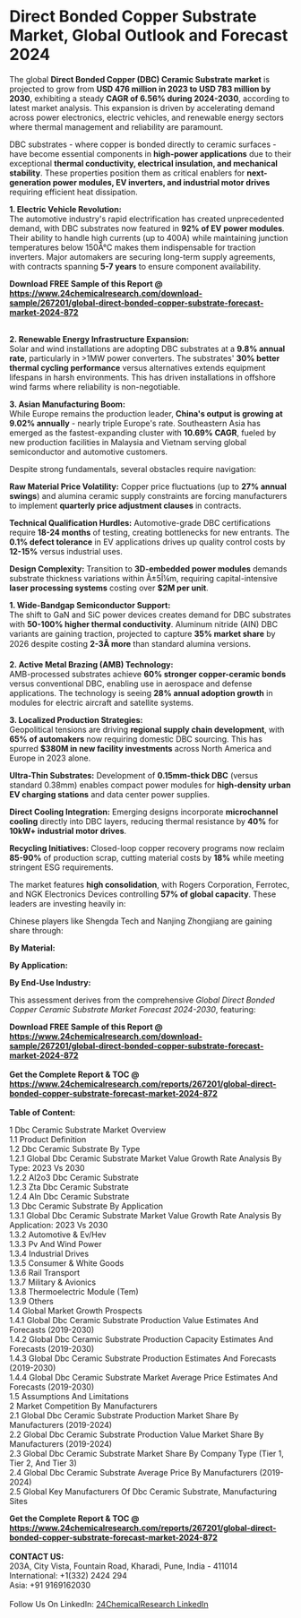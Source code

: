 <h1>Direct Bonded Copper Substrate Market, Global Outlook and Forecast 2024</h1><p>The global <strong>Direct Bonded Copper (DBC) Ceramic Substrate market</strong> is projected to grow from <strong>USD 476 million in 2023 to USD 783 million by 2030</strong>, exhibiting a steady <strong>CAGR of 6.56% during 2024-2030</strong>, according to latest market analysis. This expansion is driven by accelerating demand across power electronics, electric vehicles, and renewable energy sectors where thermal management and reliability are paramount.</p><p>DBC substrates - where copper is bonded directly to ceramic surfaces - have become essential components in <strong>high-power applications</strong> due to their exceptional <strong>thermal conductivity, electrical insulation, and mechanical stability</strong>. These properties position them as critical enablers for <strong>next-generation power modules, EV inverters, and industrial motor drives</strong> requiring efficient heat dissipation.</p><p><strong>1. Electric Vehicle Revolution:</strong><br>
The automotive industry's rapid electrification has created unprecedented demand, with DBC substrates now featured in <strong>92% of EV power modules</strong>. Their ability to handle high currents (up to 400A) while maintaining junction temperatures below 150Â°C makes them indispensable for traction inverters. Major automakers are securing long-term supply agreements, with contracts spanning <strong>5-7 years</strong> to ensure component availability.</p><div><b>Download FREE Sample of this Report @ 
            <a href="https://www.24chemicalresearch.com/download-sample/267201/global-direct-bonded-copper-substrate-forecast-market-2024-872">
            https://www.24chemicalresearch.com/download-sample/267201/global-direct-bonded-copper-substrate-forecast-market-2024-872</a></b></div><br><p><strong>2. Renewable Energy Infrastructure Expansion:</strong><br>
Solar and wind installations are adopting DBC substrates at a <strong>9.8% annual rate</strong>, particularly in &gt;1MW power converters. The substrates' <strong>30% better thermal cycling performance</strong> versus alternatives extends equipment lifespans in harsh environments. This has driven installations in offshore wind farms where reliability is non-negotiable.</p><p><strong>3. Asian Manufacturing Boom:</strong><br>
While Europe remains the production leader, <strong>China's output is growing at 9.02% annually</strong> - nearly triple Europe's rate. Southeastern Asia has emerged as the fastest-expanding cluster with <strong>10.69% CAGR</strong>, fueled by new production facilities in Malaysia and Vietnam serving global semiconductor and automotive customers.</p><p>Despite strong fundamentals, several obstacles require navigation:</p><p><strong>Raw Material Price Volatility:</strong> Copper price fluctuations (up to <strong>27% annual swings</strong>) and alumina ceramic supply constraints are forcing manufacturers to implement <strong>quarterly price adjustment clauses</strong> in contracts.</p><p><strong>Technical Qualification Hurdles:</strong> Automotive-grade DBC certifications require <strong>18-24 months</strong> of testing, creating bottlenecks for new entrants. The <strong>0.1% defect tolerance</strong> in EV applications drives up quality control costs by <strong>12-15%</strong> versus industrial uses.</p><p><strong>Design Complexity:</strong> Transition to <strong>3D-embedded power modules</strong> demands substrate thickness variations within Â±5Î¼m, requiring capital-intensive <strong>laser processing systems</strong> costing over <strong>$2M per unit</strong>.</p><p><strong>1. Wide-Bandgap Semiconductor Support:</strong><br>
The shift to GaN and SiC power devices creates demand for DBC substrates with <strong>50-100% higher thermal conductivity</strong>. Aluminum nitride (AlN) DBC variants are gaining traction, projected to capture <strong>35% market share</strong> by 2026 despite costing <strong>2-3Ã more</strong> than standard alumina versions.</p><p><strong>2. Active Metal Brazing (AMB) Technology:</strong><br>
AMB-processed substrates achieve <strong>60% stronger copper-ceramic bonds</strong> versus conventional DBC, enabling use in aerospace and defense applications. The technology is seeing <strong>28% annual adoption growth</strong> in modules for electric aircraft and satellite systems.</p><p><strong>3. Localized Production Strategies:</strong><br>
Geopolitical tensions are driving <strong>regional supply chain development</strong>, with <strong>65% of automakers</strong> now requiring domestic DBC sourcing. This has spurred <strong>$380M in new facility investments</strong> across North America and Europe in 2023 alone.</p><p><strong>Ultra-Thin Substrates:</strong> Development of <strong>0.15mm-thick DBC</strong> (versus standard 0.38mm) enables compact power modules for <strong>high-density urban EV charging stations</strong> and data center power supplies.</p><p><strong>Direct Cooling Integration:</strong> Emerging designs incorporate <strong>microchannel cooling</strong> directly into DBC layers, reducing thermal resistance by <strong>40%</strong> for <strong>10kW+ industrial motor drives</strong>.</p><p><strong>Recycling Initiatives:</strong> Closed-loop copper recovery programs now reclaim <strong>85-90%</strong> of production scrap, cutting material costs by <strong>18%</strong> while meeting stringent ESG requirements.</p><p>The market features <strong>high consolidation</strong>, with Rogers Corporation, Ferrotec, and NGK Electronics Devices controlling <strong>57% of global capacity</strong>. These leaders are investing heavily in:</p><p>Chinese players like Shengda Tech and Nanjing Zhongjiang are gaining share through:</p><p><strong>By Material:</strong></p><p><strong>By Application:</strong></p><p><strong>By End-Use Industry:</strong></p><p>This assessment derives from the comprehensive <em>Global Direct Bonded Copper Ceramic Substrate Market Forecast 2024-2030</em>, featuring:</p><div><b>Download FREE Sample of this Report @ 
            <a href="https://www.24chemicalresearch.com/download-sample/267201/global-direct-bonded-copper-substrate-forecast-market-2024-872">
            https://www.24chemicalresearch.com/download-sample/267201/global-direct-bonded-copper-substrate-forecast-market-2024-872</a></b></div><br><div><b>Get the Complete Report & TOC @ 
            <a href="https://www.24chemicalresearch.com/reports/267201/global-direct-bonded-copper-substrate-forecast-market-2024-872">
            https://www.24chemicalresearch.com/reports/267201/global-direct-bonded-copper-substrate-forecast-market-2024-872</a></b></div><br>
            <b>Table of Content:</b><p>1 Dbc Ceramic Substrate Market Overview<br />
1.1 Product Definition<br />
1.2 Dbc Ceramic Substrate By Type<br />
1.2.1 Global Dbc Ceramic Substrate Market Value Growth Rate Analysis By Type: 2023 Vs 2030<br />
1.2.2 Al2o3 Dbc Ceramic Substrate<br />
1.2.3 Zta Dbc Ceramic Substrate<br />
1.2.4 Aln Dbc Ceramic Substrate<br />
1.3 Dbc Ceramic Substrate By Application<br />
1.3.1 Global Dbc Ceramic Substrate Market Value Growth Rate Analysis By Application: 2023 Vs 2030<br />
1.3.2 Automotive & Ev/Hev<br />
1.3.3 Pv And Wind Power<br />
1.3.4 Industrial Drives<br />
1.3.5 Consumer & White Goods<br />
1.3.6 Rail Transport<br />
1.3.7 Military & Avionics<br />
1.3.8 Thermoelectric Module (Tem)<br />
1.3.9 Others<br />
1.4 Global Market Growth Prospects<br />
1.4.1 Global Dbc Ceramic Substrate Production Value Estimates And Forecasts (2019-2030)<br />
1.4.2 Global Dbc Ceramic Substrate Production Capacity Estimates And Forecasts (2019-2030)<br />
1.4.3 Global Dbc Ceramic Substrate Production Estimates And Forecasts (2019-2030)<br />
1.4.4 Global Dbc Ceramic Substrate Market Average Price Estimates And Forecasts (2019-2030)<br />
1.5 Assumptions And Limitations<br />
2 Market Competition By Manufacturers<br />
2.1 Global Dbc Ceramic Substrate Production Market Share By Manufacturers (2019-2024)<br />
2.2 Global Dbc Ceramic Substrate Production Value Market Share By Manufacturers (2019-2024)<br />
2.3 Global Dbc Ceramic Substrate Market Share By Company Type (Tier 1, Tier 2, And Tier 3)<br />
2.4 Global Dbc Ceramic Substrate Average Price By Manufacturers (2019-2024)<br />
2.5 Global Key Manufacturers Of Dbc Ceramic Substrate, Manufacturing Sites </p><div><b>Get the Complete Report & TOC @ 
            <a href="https://www.24chemicalresearch.com/reports/267201/global-direct-bonded-copper-substrate-forecast-market-2024-872">
            https://www.24chemicalresearch.com/reports/267201/global-direct-bonded-copper-substrate-forecast-market-2024-872</a></b></div><br><b>CONTACT US:</b><br>
            203A, City Vista, Fountain Road, Kharadi, Pune, India - 411014<br>
            International: +1(332) 2424 294<br>
            Asia: +91 9169162030 <br><br>
            Follow Us On LinkedIn: <a href="https://www.linkedin.com/company/24chemicalresearch/">24ChemicalResearch LinkedIn</a>